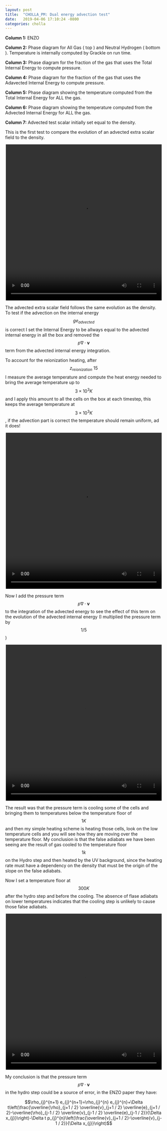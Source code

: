```yaml
---
layout: post
title:  "CHOLLA_PM: Dual energy advection test"
date:   2019-04-06 17:10:24 -0800
categories: cholla
---
```



**Column 1:**  ENZO

**Column 2:**  Phase diagram for All Gas ( top ) and Neutral Hydrogen ( bottom ). Temperature is internally computed by Grackle on run time.

**Column 3:**  Phase diagram for the fraction of the gas that uses the Total Internal Energy to compute pressure.

**Column 4:**  Phase diagram for the fraction of the gas that uses the Adavected Internal Energy to compute pressure.


**Column 5:**  Phase diagram showing the temperature computed from the Total Internal Energy for ALL the gas.

**Column 6:**  Phase diagram showing the temperature computed from the Advected Internal Energy for ALL the gas.

**Column 7:**  Advected test scalar initially set equal to the density.

This is the first test to compare the evolution of an advected extra scalar field to the density.


<div style="text-align: center">
<video src="{{ site.url }}assets/videos/phase_diagram_extra_scalar.mp4" width="500" height="500" controls preload> </video>
</div>

The advected extra scalar field follows the same evolution as the density. To test if the advection on the internal energy $$ge_{advected}$$ is correct I set the Internal Energy to be allways equal to the advected internal energy in all the box and removed the $$p \nabla \cdot \mathbf{v} $$ term from the advected internal energy integration. 

To account for the reionization heating, after $$z_{reionization}~15$$ I measure the average temperature and compute the heat energy needed to bring the average temperature up to $$3\times 10^3 K$$ and I apply this amount to all the cells on the box at each timestep, this keeps the average temperature at  $$3\times 10^3K$$, if the advection part is correct the temperature should remain uniform, ad it does!

<div style="text-align: center">
<video src="{{ site.url }}assets/videos/phase_diagram_temperature_unifrom.mp4" width="500" height="500" controls preload> </video>
</div>

Now I add the pressure term $$p \nabla \cdot \mathbf{v} $$ to the integration of the advected energy to see the effect of this term on the evolution of the advected internal energy (I multiplied the pressure term by $$1/5$$) 

<div style="text-align: center">
<video src="{{ site.url }}assets/videos/phase_diagram_temperature_pressure_5.mp4" width="500" height="500" controls preload> </video>
</div>

The result was that the pressure term is cooling some of the cells and bringing them to temperatures below the temperature floor of $$1K$$ and then my simple heating scheme is heating those cells, look on the low temperature cells and you will see how they are moving over the temperature floor. My conclusion is that the false adiabats we have been seeing are the result of gas cooled to the temperature floor $$1k$$ on the Hydro step and then heated by the UV background, since the heating rate must have a dependency on the density that must be the origin of the slope on the false adiabats.




Now I set a temperature floor at $$300K$$ after the hydro step and before the cooling. The absence of flase adiabats on lower temperatures indicates that the cooling step is unlikely to cause those false adiabats.

<div style="text-align: center">
<video src="{{ site.url }}assets/videos/phase_diagram_tempFloor.mp4" width="500" height="500" controls preload> </video>
</div>


My conclusion is that the pressure term $$p \nabla \cdot \mathbf{v} $$ in the hydro step could be a source of error, in the ENZO paper they have:

$$\rho_{j}^{n+1} e_{j}^{n+1}=\rho_{j}^{n} e_{j}^{n}+\Delta t\left(\frac{\overline{\rho}_{j+1 / 2} \overline{v}_{j+1 / 2} \overline{e}_{j+1 / 2}-\overline{\rho}_{j-1 / 2} \overline{v}_{j-1 / 2} \overline{e}_{j-1 / 2}}{\Delta x_{j}}\right)-\Delta t p_{j}^{n}\left(\frac{\overline{v}_{j+1 / 2}-\overline{v}_{j-1 / 2}}{\Delta x_{j}}\right)$$